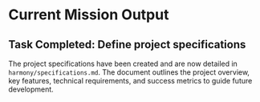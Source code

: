 # Current Mission Output

## Task Completed: Define project specifications

The project specifications have been created and are now detailed in `harmony/specifications.md`. The document outlines the project overview, key features, technical requirements, and success metrics to guide future development.
